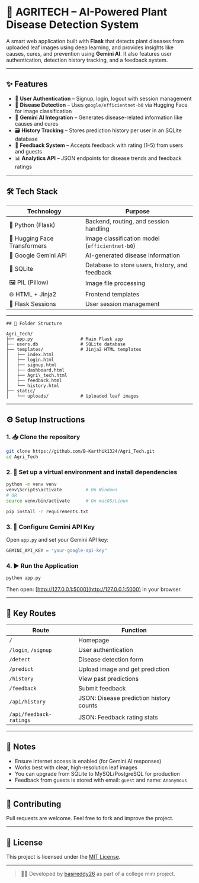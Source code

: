 # 🌿 AGRITECH – AI-Powered Plant Disease Detection System

A smart web application built with **Flask** that detects plant diseases from uploaded leaf images using deep learning, and provides insights like causes, cures, and prevention using **Gemini AI**. It also features user authentication, detection history tracking, and a feedback system.

---

## ✨ Features

- 🔐 **User Authentication** – Signup, login, logout with session management
- 🧠 **Disease Detection** – Uses `google/efficientnet-b0` via Hugging Face for image classification
- 🤖 **Gemini AI Integration** – Generates disease-related information like causes and cures
- 🗃 **History Tracking** – Stores prediction history per user in an SQLite database
- 💬 **Feedback System** – Accepts feedback with rating (1–5) from users and guests
- 📊 **Analytics API** – JSON endpoints for disease trends and feedback ratings

---

## 🛠 Tech Stack

| Technology                   | Purpose                                        |
|------------------------------|------------------------------------------------|
| 🐍 Python (Flask)            | Backend, routing, and session handling         |
| 🧠 Hugging Face Transformers | Image classification model (`efficientnet-b0`) |
| 🤖 Google Gemini API         | AI-generated disease information               |
| 💾 SQLite                    | Database to store users, history, and feedback |
| 🖼️ PIL (Pillow)              | Image file processing                          |
| 🌐 HTML + Jinja2             | Frontend templates                             |
| 🔐 Flask Sessions            | User session management                        |

---
```
## 📁 Folder Structure

Agri_Tech/
├── app.py                  # Main Flask app
├── users.db                # SQLite database
├── templates/              # Jinja2 HTML templates
│   ├── index.html
│   ├── login.html
│   ├── signup.html
│   ├── dashboard.html
│   ├── Agri\_tech.html
│   ├── feedback.html
│   └── history.html
├── static/
│   └── uploads/            # Uploaded leaf images
```


---

## ⚙️ Setup Instructions

### 1. 📥 Clone the repository
```bash
git clone https://github.com/B-Karthik1324/Agri_Tech.git
cd Agri_Tech
````

### 2. 🧪 Set up a virtual environment and install dependencies

```bash
python -m venv venv
venv\Scripts\activate         # On Windows
# OR
source venv/bin/activate      # On macOS/Linux

pip install -r requirements.txt
```

### 3. 🔑 Configure Gemini API Key

Open `app.py` and set your Gemini API key:

```python
GEMINI_API_KEY = "your-google-api-key"
```

### 4. ▶️ Run the Application

```bash
python app.py
```

Then open: [http://127.0.0.1:5000](http://127.0.0.1:5000) in your browser.

---

## 🔗 Key Routes

| Route                   | Function                                |
| ----------------------- | --------------------------------------- |
| `/`                     | Homepage                                |
| `/login`, `/signup`     | User authentication                     |
| `/detect`               | Disease detection form                  |
| `/predict`              | Upload image and get prediction         |
| `/history`              | View past predictions                   |
| `/feedback`             | Submit feedback                         |
| `/api/history`          | JSON: Disease prediction history counts |
| `/api/feedback-ratings` | JSON: Feedback rating stats             |

---

## 📝 Notes

* Ensure internet access is enabled (for Gemini AI responses)
* Works best with clear, high-resolution leaf images
* You can upgrade from SQLite to MySQL/PostgreSQL for production
* Feedback from guests is stored with email: `guest` and name: `Anonymous`

---

## 🤝 Contributing

Pull requests are welcome. Feel free to fork and improve the project.

---

## 📄 License

This project is licensed under the [MIT License](LICENSE).

---

> 👨‍💻 Developed by [basireddy26](https://github.com/basireddy26) as part of a college mini project.

````
